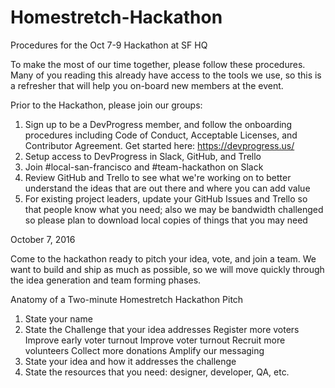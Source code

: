 # Homestretch-Hackathon
Procedures for the Oct 7-9 Hackathon at SF HQ

To make the most of our time together, please follow these procedures.  Many of you reading this already have access to the tools we use, so this is a refresher that will help you on-board new members at the event.

Prior to the Hackathon, please join our groups:

1. Sign up to be a DevProgress member, and follow the onboarding procedures including Code of Conduct, Acceptable Licenses, and Contributor Agreement.  Get started here:  https://devprogress.us/
2. Setup access to DevProgress in Slack, GitHub, and Trello
3. Join #local-san-francisco and #team-hackathon on Slack
4. Review GitHub and Trello to see what we're working on to better understand the ideas that are out there and where you can add value
5. For existing project leaders, update your GitHub Issues and Trello so that people know what you need; also we may be bandwidth challenged so please plan to download local copies of things that you may need

October 7, 2016

Come to the hackathon ready to pitch your idea, vote, and join a team.  We want to build and ship as much as possible, so we will move quickly through the idea generation and team forming phases.

Anatomy of a Two-minute Homestretch Hackathon Pitch

1. State your name
2. State the Challenge that your idea addresses
   Register more voters
   Improve early voter turnout
   Improve voter turnout
   Recruit more volunteers
   Collect more donations
   Amplify our messaging
3. State your idea and how it addresses the challenge
4. State the resources that you need:  designer, developer, QA, etc.



